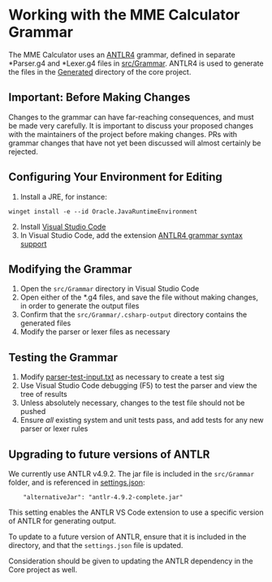 # Working with the MME Calculator Grammar

The MME Calculator uses an [ANTLR4](https://www.antlr.org/) grammar, defined in separate *Parser.g4 and *Lexer.g4 files in [src/Grammar](../Grammar/). ANTLR4 is used to generate the files in the [Generated](../PracticeFusion.MmeCalculator.Core/Parsers/Generated/) directory of the core project.

## **Important**: Before Making Changes

Changes to the grammar can have far-reaching consequences, and must be made very carefully. It is important to discuss your proposed changes with the maintainers of the project before making changes. PRs with grammar changes that have not yet been discussed will almost certainly be rejected.

## Configuring Your Environment for Editing

1. Install a JRE, for instance:
```
winget install -e --id Oracle.JavaRuntimeEnvironment
```
2. Install [Visual Studio Code](https://code.visualstudio.com/)
3. In Visual Studio Code, add the extension [ANTLR4 grammar syntax support](https://marketplace.visualstudio.com/items?itemName=mike-lischke.vscode-antlr4)

## Modifying the Grammar

1. Open the `src/Grammar` directory in Visual Studio Code
2. Open either of the *.g4 files, and save the file without making changes, in order to generate the output files
3. Confirm that the `src/Grammar/.csharp-output` directory contains the generated files
4. Modify the parser or lexer files as necessary

## Testing the Grammar

1. Modify [parser-test-input.txt](./parser-test-input.txt) as necessary to create a test sig
2. Use Visual Studio Code debugging (F5) to test the parser and view the tree of results
3. Unless absolutely necessary, changes to the test file should not be pushed
4. Ensure *all* existing system and unit tests pass, and add tests for any new parser or lexer rules

## Upgrading to future versions of ANTLR

We currently use ANTLR v4.9.2. The jar file is included in the `src/Grammar` folder, and is referenced in [settings.json](./.vscode/settings.json):

```
    "alternativeJar": "antlr-4.9.2-complete.jar"
```

This setting enables the ANTLR VS Code extension to use a specific version of ANTLR for generating output.

To update to a future version of ANTLR, ensure that it is included in the directory, and that the `settings.json` file is updated.

Consideration should be given to updating the ANTLR dependency in the Core project as well.